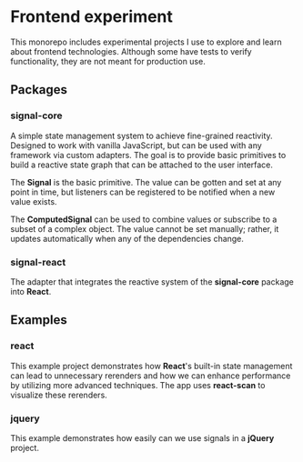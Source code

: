 # Frontend experiment

This monorepo includes experimental projects I use to explore and learn about frontend technologies. Although some have tests to verify functionality, they are not meant for production use.

## Packages

### signal-core

A simple state management system to achieve fine-grained reactivity. Designed to work with vanilla JavaScript, but can be used with any framework via custom adapters. The goal is to provide basic primitives to build a reactive state graph that can be attached to the user interface.

The **Signal** is the basic primitive. The value can be gotten and set at any point in time, but listeners can be registered to be notified when a new value exists.

The **ComputedSignal** can be used to combine values or subscribe to a subset of a complex object. The value cannot be set manually; rather, it updates automatically when any of the dependencies change.

### signal-react

The adapter that integrates the reactive system of the **signal-core** package into **React**.

## Examples

### react

This example project demonstrates how **React**'s built-in state management can lead to unnecessary rerenders and how we can enhance performance by utilizing more advanced techniques. The app uses **react-scan** to visualize these rerenders.

### jquery

This example demonstrates how easily can we use signals in a **jQuery** project.
